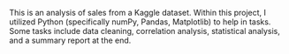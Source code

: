 This is an analysis of sales from a Kaggle dataset. Within this project, I utilized Python (specifically numPy, Pandas, Matplotlib) to help in tasks. Some tasks include data cleaning, correlation analysis, statistical analysis, and a summary report at the end. 
